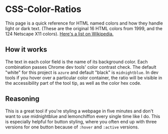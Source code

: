 # CSS-Color-Ratios
This page is a quick reference for HTML named colors and how they handle light or dark text. (These are the original 16 HTML colors from 1999, and the 124 Netscape X11 colors).  [Here's a list on Wikipedia.](https://en.wikipedia.org/wiki/Web_colors#X11_color_names)

## How it works
The text in each color field is the name of its background color. Each combination passes Chrome dev tools' color contrast check. The default "white" for this project is `azure` and default "black" is `midnightblue`. 
In dev tools if you hover over a particular color container, the ratio will be visible in the accessibility part of the tool tip, as well as the color hex code.

## Reasoning
This is a great tool if you're styling a webpage in five minutes and don't want to use midnightblue and lemonchiffon every single time like I do. This is especially helpful for button styling, where you often end up with three versions for one button because of `:hover` and `:active` versions.